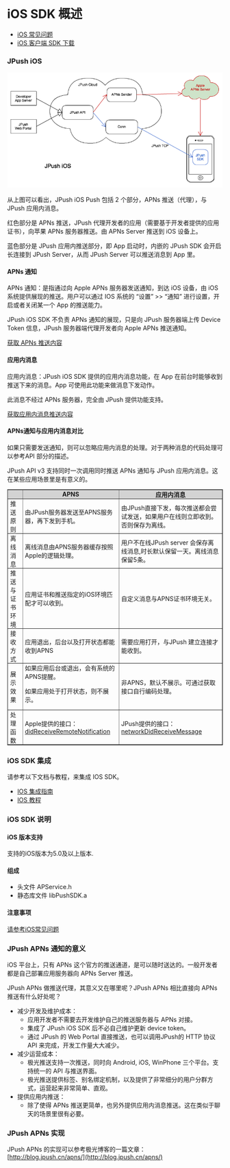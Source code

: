 # iOS SDK 概述

+ [iOS 常见问题](../../guideline/faq/#ios)
+ [iOS 客户端 SDK 下载](../../resources/#ios-sdk)
### JPush iOS

![jpush_ios](image/jpush_ios.png)

从上图可以看出，JPush iOS Push 包括 2 个部分，APNs 推送（代理），与 JPush 应用内消息。

红色部分是 APNs 推送，JPush 代理开发者的应用（需要基于开发者提供的应用证书），向苹果 APNs 服务器推送。由 APNs Server 推送到 iOS 设备上。

蓝色部分是 JPush 应用内推送部分，即 App 启动时，内嵌的 JPush SDK 会开启长连接到 JPush Server，从而 JPush Server 可以推送消息到 App 里。

#### APNs 通知

APNs 通知：是指通过向 Apple APNs 服务器发送通知，到达 iOS 设备，由 iOS 系统提供展现的推送。用户可以通过 IOS 系统的 “设置” >> “通知” 进行设置，开启或者关闭某一个 App 的推送能力。

JPush iOS SDK 不负责 APNs 通知的展现，只是向 JPush 服务器端上传 Device Token 信息，JPush 服务器端代理开发者向 Apple APNs 推送通知。

[获取 APNs 推送内容](../client/ios_api/#apns)

#### 应用内消息

应用内消息：JPush iOS SDK 提供的应用内消息功能，在 App 在前台时能够收到推送下来的消息。App 可使用此功能来做消息下发动作。

此消息不经过 APNs 服务器，完全由 JPush 提供功能支持。

[获取应用内消息推送内容](../client/ios_api/#_19)

#### APNs通知与应用内消息对比

如果只需要发送通知，则可以忽略应用内消息的处理。对于两种消息的代码处理可以参考API 部分的描述。

JPush API v3 支持同时一次调用同时推送 APNs 通知与 JPush 应用内消息。这在某些应用场景里是有意义的。


<div class="table-d" align="center" >
  <table border="1" width = "100%">
    <tr  bgcolor="#D3D3D3" >
      <th style="padding: 0 5px;" ></th>
      <th style="padding: 0 5px;" >APNS</th>
      <th style="padding: 0 5px;" >应用内消息</th>
    </tr>
    <tr >
      <td style="padding: 0 5px;">推送原则</td>
      <td style="padding: 0 5px;">由JPush服务器发送至APNS服务器，再下发到手机。</td>
      <td style="padding: 0 5px;">由JPush直接下发，每次推送都会尝试发送，如果用户在线则立即收到。否则保存为离线。</td>
    </tr>
    <tr >
      <td style="padding: 0 5px;">离线消息</td>
      <td style="padding: 0 5px;">离线消息由APNS服务器缓存按照Apple的逻辑处理。</td>
      <td style="padding: 0 5px;">用户不在线JPush server 会保存离线消息,时长默认保留一天。离线消息保留5条。</td>
    </tr>
    <tr >
      <td style="padding: 0 5px;">推送与证书环境</td>
      <td style="padding: 0 5px;">应用证书和推送指定的iOS环境匹配才可以收到。</td>
      <td style="padding: 0 5px;">自定义消息与APNS证书环境无关。</td>
    </tr>
    <tr >
      <td style="padding: 0 5px;">接收方式</td>
      <td style="padding: 0 5px;">应用退出，后台以及打开状态都能收到APNS</td>
      <td style="padding: 0 5px;">需要应用打开，与JPush 建立连接才能收到。</td>
    </tr>
    <tr >
      <td style="padding: 0 5px;">展示效果</td>
      <td style="padding: 0 5px;">如果应用后台或退出，会有系统的APNS提醒。<p>如果应用处于打开状态，则不展示。</td>
      <td style="padding: 0 5px;">非APNS，默认不展示。可通过获取接口自行编码处理。</td>
    </tr>
    <tr >
      <td style="padding: 0 5px;">处理函数</td>
      <td style="padding: 0 5px;">Apple提供的接口：<a href="../ios_api/#apns">didReceiveRemoteNotification</a></td>
      <td style="padding: 0 5px;">JPush提供的接口：<a href="../ios_api/#_19">networkDidReceiveMessage</a></td>
    </tr>
  </table>
</div>




### iOS SDK 集成

请参考以下文档与教程，来集成 IOS SDK。

+ [IOS 集成指南](../../guideline/ios_guide)
+ [IOS 教程](../client/ios_tutorials)



### iOS SDK 说明

#### iOS 版本支持

支持的iOS版本为5.0及以上版本.

#### 组成

+ 头文件 APService.h
+ 静态库文件 libPushSDK.a

#### 注意事项
[请参考iOS常见问题](../../guideline/faq/#ios)

### JPush APNs 通知的意义

iOS 平台上，只有 APNs 这个官方的推送通道，是可以随时送达的。一般开发者都是自己部署应用服务器向 APNs Server 推送。

JPush APNs 做推送代理，其意义又在哪里呢？JPush APNs 相比直接向 APNs 推送有什么好处呢？

+ 减少开发及维护成本：
	+ 应用开发者不需要去开发维护自己的推送服务器与 APNs 对接。
	+ 集成了 JPush iOS SDK 后不必自己维护更新 device token。
	+ 通过 JPush 的 Web Portal 直接推送，也可以调用JPush的 HTTP 协议 API 来完成，开发工作量大大减少。
+ 减少运营成本：
	+ 极光推送支持一次推送，同时向 Android, iOS, WinPhone 三个平台。支持统一的 API 与推送界面。
	+ 极光推送提供标签、别名绑定机制，以及提供了非常细分的用户分群方式，运营起来非常简单、直观。
+ 提供应用内推送：
	+ 除了使得 APNs 推送更简单，也另外提供应用内消息推送。这在类似于聊天的场景里很有必要。

### JPush APNs 实现

JPush APNs 的实现可以参考极光博客的一篇文章：[http://blog.jpush.cn/apns/](http://blog.jpush.cn/apns/)


